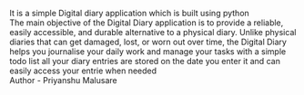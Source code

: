 It is a simple Digital diary application which is built using python <br>
The main objective of the Digital Diary application is to provide a reliable, easily accessible, and durable alternative to a physical diary. Unlike physical diaries that can get damaged, lost, or worn out over time, the Digital Diary helps you journalise your daily work and manage your tasks with a simple todo list 
all your diary entries are stored on the date you enter it and can easily access your entrie when needed 
<br>Author - Priyanshu Malusare

